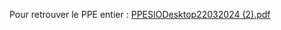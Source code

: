 Pour retrouver le PPE entier : [PPESIODesktop22032024 (2).pdf](https://github.com/BX37/Crud/files/14899091/PPESIODesktop22032024.2.pdf)
